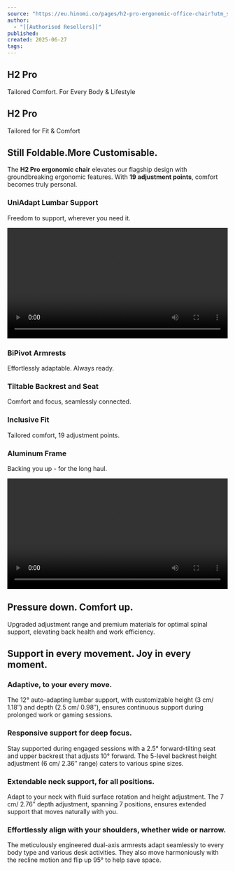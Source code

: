 ```yaml
---
source: "https://eu.hinomi.co/pages/h2-pro-ergonomic-office-chair?utm_source=Klaviyo&utm_medium=campaign&utm_campaign=H2%20Pro%20%28EU%29&utm_id=01JYK7RJ3P1X92FS854PT4D2TY"
author:
  - "[[Authorised Resellers]]"
published:
created: 2025-06-27
tags:
---
```

## H2 Pro

 Tailored Comfort. For Every Body & Lifestyle

## H2 Pro

 Tailored for Fit & Comfort

## Still Foldable.More Customisable.

 The **H2 Pro ergonomic chair** elevates our flagship design with groundbreaking ergonomic features. With **19 adjustment points**, comfort becomes truly personal.

### UniAdapt Lumbar Support

 Freedom to support, wherever you need it.

<video width="100%" type="video/1" src="https://cdn.shopify.com/videos/c/o/v/1d32839d265a4b09a98a5c4d06e0c916.mp4#t=0.1"></video>

### BiPivot Armrests

 Effortlessly adaptable. Always ready.

### Tiltable Backrest and Seat

 Comfort and focus, seamlessly connected.

### Inclusive Fit

 Tailored comfort, 19 adjustment points.

### Aluminum Frame

 Backing you up - for the long haul.

<video width="100%" type="video/1" src="https://cdn.shopify.com/videos/c/o/v/de840885f47f4882a2f7122c922d6dcb.mp4#t=0.1"></video>

## Pressure down. Comfort up.

 Upgraded adjustment range and premium materials for optimal spinal support, elevating back health and work efficiency.

## Support in every movement. Joy in every moment.

### Adaptive, to your every move.

 The 12° auto-adapting lumbar support, with customizable height (3 cm/ 1.18″) and depth (2.5 cm/ 0.98″), ensures continuous support during prolonged work or gaming sessions.

### Responsive support for deep focus.

 Stay supported during engaged sessions with a 2.5° forward-tilting seat and upper backrest that adjusts 10° forward. The 5-level backrest height adjustment (6 cm/ 2.36″ range) caters to various spine sizes.


### Extendable neck support, for all positions.

 Adapt to your neck with fluid surface rotation and height adjustment. The 7 cm/ 2.76″ depth adjustment, spanning 7 positions, ensures extended support that moves naturally with you.

### Effortlessly align with your shoulders, whether wide or narrow.

 The meticulously engineered dual-axis armrests adapt seamlessly to every body type and various desk activities. They also move harmoniously with the recline motion and flip up 95° to help save space.
